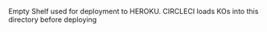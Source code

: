 Empty Shelf used for deployment to HEROKU.  CIRCLECI loads KOs into this directory before deploying 
